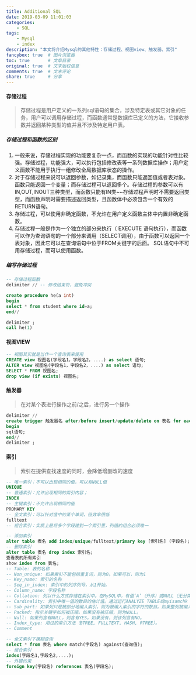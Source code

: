 ```yaml
---
title: Additional SQL
date: 2019-03-09 11:01:03
categories:
    - SQL
tags:
    - Mysql
    - index
description: "本文将介绍Mysql的其他特性：存储过程、视图view、触发器、索引"
fancybox: true  # 图片浏览器
toc: true       # 文章目录
original: true  # 文末版权信息 
comments: true  # 文末评论
share: true     # 分享
---
```



#### 存储过程
> 存储过程是用户定义的一系列sql语句的集合，涉及特定表或其它对象的任务，用户可以调用存储过程，而函数通常是数据库已定义的方法，它接收参数并返回某种类型的值并且不涉及特定用户表。
##### 存储过程和函数的区别
1. 一般来说，存储过程实现的功能要复杂一点，而函数的实现的功能针对性比较强。存储过程，功能强大，可以执行包括修改表等一系列数据库操作；用户定义函数不能用于执行一组修改全局数据库状态的操作。
2. 对于存储过程来说可以返回参数，如记录集，而函数只能返回值或者表对象。函数只能返回一个变量；而存储过程可以返回多个。存储过程的参数可以有IN,OUT,INOUT三种类型，而函数只能有IN类~~存储过程声明时不需要返回类型，而函数声明时需要描述返回类型，且函数体中必须包含一个有效的RETURN语句。
3. 存储过程，可以使用非确定函数，不允许在用户定义函数主体中内置非确定函数。
4. 存储过程一般是作为一个独立的部分来执行（ EXECUTE 语句执行），而函数可以作为查询语句的一个部分来调用（SELECT调用），由于函数可以返回一个表对象，因此它可以在查询语句中位于FROM关键字的后面。 SQL语句中不可用存储过程，而可以使用函数。
##### 编写存储过程
```sql
-- 存储过程函数
delimiter // -- 修改结束符，避免冲突

create procedure he(a int)
begin
select * from student where id=a;
end//

delimiter ;
call he(1)
```
#### 视图VIEW
```sql
-- 视图其实就是当作一个查询表来使用
CREATE view 视图名(字段名1，字段名2，....) as select 语句;
ALTER view 视图名(字段名1，字段名2，....) as select 语句;
SELECT * FROM 视图名;
drop view (if exists) 视图名;
```
#### 触发器
> 在对某个表进行操作之前/之后，进行另一个操作
```sql
delimiter //
create trigger 触发器名 after/before insert/update/delete on 表名 for each row
begin
sql语句;
end//
delimiter ;
```
#### 索引
> 索引在提供查找速度的同时，会降低增删改的速度
```sql
-- 唯一索引：不可以出现相同的值，可以有NULL值
UNIQUE
-- 普通索引：允许出现相同的索引内容；
INDEX
-- 主键索引：不允许出现相同的值
PROMARY KEY
-- 全文索引：可以针对值中的某个单词，但效率很低
fulltext
-- 组合索引：实质上是将多个字段建到一个索引里，列值的组合必须唯一

-- 添加索引
alter table 表名 add index/unique/fulltext/primary key [索引名] (字段名);
-- 删除索引
alter table 表名 drop index 索引名;
查看表的所有索引
show index from 表名;
-- Table: 表的名称
-- Non_unique: 如果索引不能包括重复词，则为0。如果可以，则为1
-- Key_name: 索引的名称
-- Seq_in_index: 索引中的列序列号，从1开始。
-- Column_name: 字段名称
-- Collation: 列以什么方式存储在索引中。在MySQL中，有值‘A’（升序）或NULL（无分类）。
-- Cardinality: 索引中唯一值的数目的估计值。通过运行ANALYZE TABLE或myisamchk -a可以更新。基数根据被存储为整数的统计数据来计数，所以即使对于小型表，该值也没有必要是精确的。基数越大，当进行联合时，MySQL使用该索引的机 会就越大。
-- Sub_part: 如果列只是被部分地编入索引，则为被编入索引的字符的数目。如果整列被编入索引，则为NULL。
-- Packed: 指示关键字如何被压缩。如果没有被压缩，则为NULL。
-- Null: 如果列含有NULL，则含有YES。如果没有，则该列含有NO。
-- Index_type: 用过的索引方法（BTREE, FULLTEXT, HASH, RTREE）。
-- Comment

-- 全文索引下模糊查询
select * from 表名 where match(字段名) against(查询值);
-- 组合索引
index(字段名1,字段名2,....);
-- 外键约束
foreign key(字段名) references 表名(字段名);
```
